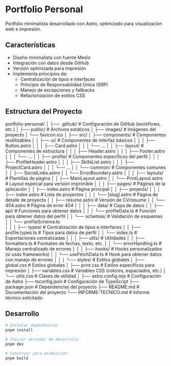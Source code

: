 # Portfolio Personal

Portfolio minimalista desarrollado con Astro, optimizado para visualización web e impresión.

## Características

- Diseño minimalista con fuente Meslo
- Integración con datos desde GitHub
- Versión optimizada para impresión
- Implementa principios de:
  - Centralización de tipos e interfaces
  - Principio de Responsabilidad Única (SRP)
  - Manejo de excepciones y fallbacks
  - Refactorización de estilos CSS

## Estructura del Proyecto

portfolio-personal/
│
├── .github/                        # Configuración de GitHub (workflows, etc.)
│
├── public/                         # Archivos estáticos
│   ├── images/                     # Imágenes del proyecto
│   └── favicon.ico
│
├── src/
│   ├── components/                 # Componentes reutilizables
│   │   ├── ui/                     # Componentes de interfaz básicos
│   │   │   ├── Button.astro
│   │   │   ├── Card.astro
│   │   │   └── ...
│   │   ├── layout/                 # Componentes de estructura
│   │   │   ├── Header.astro
│   │   │   ├── Footer.astro
│   │   │   └── ...
│   │   ├── profile/                # Componentes específicos del perfil
│   │   │   ├── ProfileHeader.astro
│   │   │   ├── SkillsList.astro
│   │   │   ├── ProjectCard.astro
│   │   │   └── ...
│   │   └── common/                 # Componentes comunes
│   │       ├── SocialLinks.astro
│   │       └── ErrorBoundary.astro
│   │
│   ├── layouts/                    # Plantillas de página
│   │   ├── MainLayout.astro
│   │   └── PrintLayout.astro       # Layout especial para versión imprimible
│   │
│   ├── pages/                      # Páginas de la aplicación
│   │   ├── index.astro             # Página principal
│   │   ├── projects/
│   │   │   ├── index.astro         # Lista de proyectos
│   │   │   └── [slug].astro        # Página de detalle de proyecto
│   │   ├── resume.astro            # Versión de CV/resume
│   │   └── 404.astro               # Página de error 404
│   │
│   ├── data/                       # Capa de datos
│   │   ├── api/                    # Funciones para obtener datos
│   │   │   └── profileData.ts      # Función para obtener datos del perfil
│   │   └── schemas/                # Validación de esquemas
│   │       └── profileSchema.ts    
│   │
│   ├── types/                      # Centralización de tipos e interfaces
│   │   ├── profile.types.ts        # Tipos para datos de perfil
│   │   └── index.ts                # Exportaciones centralizadas
│   │
│   ├── utils/                      # Utilidades
│   │   ├── formatters.ts           # Formateo de fechas, texto, etc.
│   │   └── errorHandling.ts        # Manejo centralizado de errores
│   │
│   ├── hooks/                      # Hooks personalizados (si usas frameworks)
│   │   └── useFetchData.ts         # Hook para obtener datos con manejo de errores
│   │
│   └── styles/                     # Estilos globales
│       ├── global.css              # Estilos globales
│       ├── print.css               # Estilos específicos para impresión
│       ├── variables.css           # Variables CSS (colores, espaciados, etc.)
│       └── utils.css               # Clases de utilidad
│
├── astro.config.mjs                # Configuración de Astro
├── tsconfig.json                   # Configuración de TypeScript
├── package.json                    # Dependencias del proyecto
├── README.md                       # Documentación del proyecto
└── INFORME-TECNICO.md              # Informe técnico solicitado

## Desarrollo

```bash
# Instalar dependencias
pnpm install

# Iniciar servidor de desarrollo
pnpm dev

# Construir para producción
pnpm build